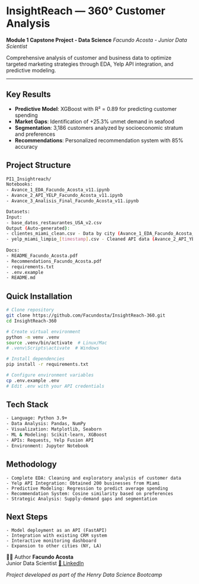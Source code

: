 # InsightReach — 360° Customer Analysis

**Module 1 Capstone Project - Data Science**
*Facundo Acosta - Junior Data Scientist*

Comprehensive analysis of customer and business data to optimize targeted marketing strategies through EDA, Yelp API integration, and predictive modeling.

---

## Key Results

- **Predictive Model**: XGBoost with R² = 0.89 for predicting customer spending
- **Market Gaps**: Identification of +25.3% unmet demand in seafood
- **Segmentation**: 3,186 customers analyzed by socioeconomic stratum and preferences
- **Recommendations**: Personalized recommendation system with 85% accuracy

## Project Structure
```bash
PI1_Insightreach/
Notebooks:
- Avance_1_EDA_Facundo_Acosta_v11.ipynb
- Avance_2_API_YELP_Facundo_Acosta_v11.ipynb
- Avance_3_Analisis_Final_Facundo_Acosta_v11.ipynb

Datasets:
Input:
- base_datos_restaurantes_USA_v2.csv
Output (Auto-generated):
- clientes_miami_clean.csv - Data by city (Avance_1_EDA_Facundo_Acosta_v11)
- yelp_miami_limpio_[timestamp].csv - Cleaned API data (Avance_2_API_YELP_Facundo_Acosta_v11)
  
Docs:
- README_Facundo_Acosta.pdf
- Recommendations_Facundo_Acosta.pdf
- requirements.txt
- .env.example
- README.md
```

## Quick Installation

```bash
# Clone repository
git clone https://github.com/Facundosta/InsightReach-360.git
cd InsightReach-360

# Create virtual environment
python -m venv .venv
source .venv/bin/activate  # Linux/Mac
# .venv\Scripts\activate  # Windows

# Install dependencies
pip install -r requirements.txt

# Configure environment variables
cp .env.example .env
# Edit .env with your API credentials
```

## Tech Stack
```bash
- Language: Python 3.9+
- Data Analysis: Pandas, NumPy
- Visualization: Matplotlib, Seaborn
- ML & Modeling: Scikit-learn, XGBoost
- APIs: Requests, Yelp Fusion API
- Environment: Jupyter Notebook
```

## Methodology
```
- Complete EDA: Cleaning and exploratory analysis of customer data
- Yelp API Integration: Obtained 200 businesses from Miami
- Predictive Modeling: Regression to predict average spending
- Recommendation System: Cosine similarity based on preferences
- Strategic Analysis: Supply-demand gaps and segmentation
```

## Next Steps
```
- Model deployment as an API (FastAPI)
- Integration with existing CRM system
- Interactive monitoring dashboard
- Expansion to other cities (NY, LA)
```

👨‍💻 Author
**Facundo Acosta**  
Junior Data Scientist 
[🔗 LinkedIn](https://www.linkedin.com/in/facundo-acosta-marketing/)  

*Project developed as part of the Henry Data Science Bootcamp*
